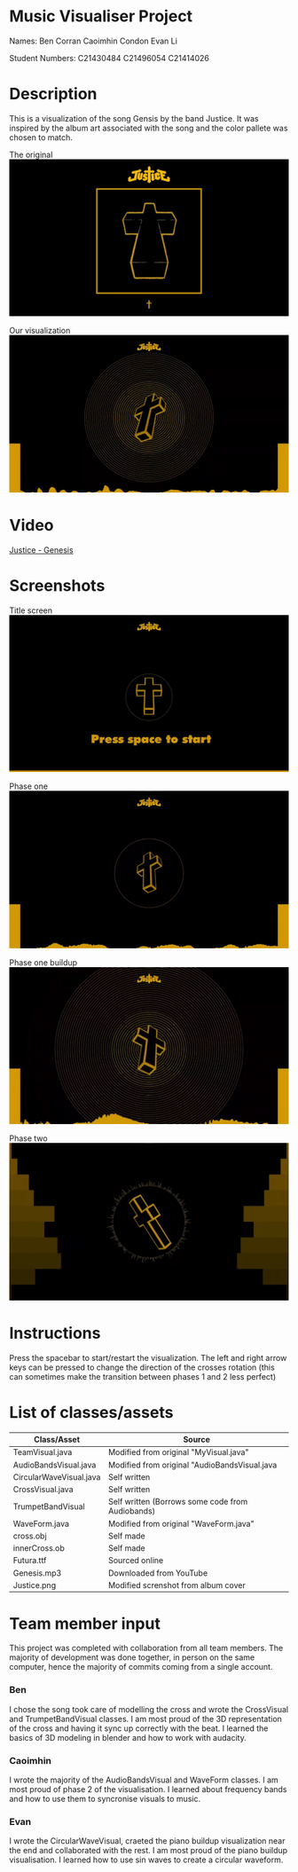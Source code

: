 # Music Visualiser Project

Names:
Ben Corran
Caoimhin Condon
Evan Li

Student Numbers: 
C21430484
C21496054 
C21414026 

# Description 
This is a visualization of the song Gensis by the band Justice. 
It was inspired by the album art associated with the song and the color pallete was chosen to match.

The original
![Album art](java/data/Images/albumArt.jpg)

Our visualization
![Our version](java/data/Images/ourVersion.jpg)

# Video
[Justice - Genesis](https://www.youtube.com/watch?v=a6ICxJysCqQ)

# Screenshots
Title screen 
![Title screen](java/data/Images/startMenu.jpg)

Phase one
![Phase one](java/data/Images/Phase1.jpg)

Phase one buildup
![buildup](java/data/Images/Phase1Buildup.jpg)

Phase two
![Phase two](java/data/Images/phase2.jpg)

# Instructions
Press the spacebar to start/restart the visualization.
The left and right arrow keys can be pressed to change the direction of the crosses rotation 
(this can sometimes make the transition between phases 1 and 2 less perfect)

# List of classes/assets
| Class/Asset | Source |
|-----------|-----------|
| TeamVisual.java | Modified from original "MyVisual.java" |
| AudioBandsVisual.java | Modified from original "AudioBandsVisual.java |
| CircularWaveVisual.java | Self written |
| CrossVisual.java | Self written |
| TrumpetBandVisual | Self written (Borrows some code from Audiobands) |
| WaveForm.java | Modified from original "WaveForm.java" |
| cross.obj | Self made |
| innerCross.ob | Self made |
| Futura.ttf | Sourced online |
| Genesis.mp3 | Downloaded from YouTube |
| Justice.png | Modified screnshot from album cover |

# Team member input 
This project was completed with collaboration from all team members. The majority of development was done together, in person on the same computer, hence the majority of commits coming from a single account. 

### Ben
I chose the song took care of modelling the cross and wrote the CrossVisual and TrumpetBandVisual classes. 
I am most proud of the 3D representation of the cross and having it sync up correctly with the beat. 
I learned the basics of 3D modeling in blender and how to work with audacity. 

### Caoimhin
I wrote the majority of the AudioBandsVisual and WaveForm classes.
I am most proud of phase 2 of the visualisation.
I learned about frequency bands and how to use them to syncronise visuals to music. 

### Evan
I wrote the CircularWaveVisual, craeted the piano buildup visualization near the end and collaborated with the rest. 
I am most proud of the piano buildup visualisation.
I learned how to use sin waves to create a circular waveform. 


